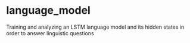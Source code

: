 # language_model
Training and analyzing an LSTM language model and its hidden states in order to answer linguistic questions
